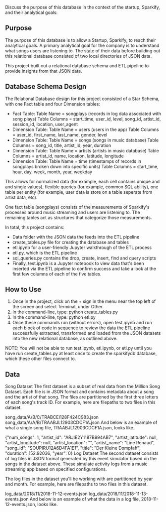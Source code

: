 Discuss the purpose of this database in the context of the startup, Sparkify, and their analytical goals:

## Purpose
The purpose of this database is to allow a Startup, Sparkify, to reach their analytical goals. A primary analytical goal for the company is to understand what songs users are listening to. The state of their data before building out this relational database consisted of two local directories of JSON data. 

This project built out a relational database schema and ETL pipeline to provide insights from that JSON data.


## Database Schema Design
The Relational Database design for this project consisted of a Star Schema, with one Fact table and four Dimension tables:
* Fact Table: Table Name = songplays (records in log data associated with song plays) Table Columns = start_time, user_id, level, song_id, artist_id, session_id, location, user_agent
* Dimension Table: Table Name = users (users in the app) Table Columns = user_id, first_name, last_name, gender, level
* Dimension Table: Table Name = songs (songs in music database) Table Columns = song_id, title, artist_id, year, duration
* Dimension Table: Table Name = artists (artists in music database) Table Columns = artist_id, name, location, latitude, longitude
* Dimension Table: Table Name = time (timestamps of records in songplays broken down into specific units) Table Columns = start_time, hour, day, week, month, year, weekday

This allows for normalized data (for example, each cell contains unique and and single values), flexible queries (for example, common SQL ability), one table per entity (for example, user data is store on a table seperate from artist data, etc).

One fact table (songplays) consists of the measurements of Sparkify's processes around music streaming and users are listening to. The remaining tables act as structures that categorize those measurements.


In total, this project contains:
* Data folder with the JSON data the feeds into the ETL pipeline
* create_tables.py file for creating the database and tables
* etl.ipynb for a user-friendly Jupyter walkthrough of the ETL process
* etl.py, which is the ETL pipeline
* sql_queries.py contains the drop, create, insert, find and query scripts
* Finally, test.ipynb is a Jupyter notebook to view data that's been inserted via the ETL pipeline to confirm success and take a look at the first few columns of each of the five tables.


## How to Use
1. Once in the project, click on the + sign in the menu near the top left of the screen and select Terminal, under Other.
2. In the command-line, type: python create_tables.py
3. In the command-line, type: python etl.py
4. Once these commands run (without errors), open test.ipynb and run each block of code in sequence to review the data the ETL pipeline successfully extracted, transformed and loaded from the JSON datasets into the new relational database, as outlined above.

NOTE: You will not be able to run test.ipynb, etl.ipynb, or etl.py until you have run create_tables.py at least once to create the sparkifydb database, which these other files connect to.


## Data
Song Dataset
The first dataset is a subset of real data from the Million Song Dataset. Each file is in JSON format and contains metadata about a song and the artist of that song. The files are partitioned by the first three letters of each song's track ID. For example, here are filepaths to two files in this dataset.

song_data/A/B/C/TRABCEI128F424C983.json
song_data/A/A/B/TRAABJL12903CDCF1A.json
And below is an example of what a single song file, TRAABJL12903CDCF1A.json, looks like.

{"num_songs": 1, "artist_id": "ARJIE2Y1187B994AB7", "artist_latitude": null, "artist_longitude": null, "artist_location": "", "artist_name": "Line Renaud", "song_id": "SOUPIRU12A6D4FA1E1", "title": "Der Kleine Dompfaff", "duration": 152.92036, "year": 0}
Log Dataset
The second dataset consists of log files in JSON format generated by this event simulator based on the songs in the dataset above. These simulate activity logs from a music streaming app based on specified configurations.

The log files in the dataset you'll be working with are partitioned by year and month. For example, here are filepaths to two files in this dataset.

log_data/2018/11/2018-11-12-events.json
log_data/2018/11/2018-11-13-events.json
And below is an example of what the data in a log file, 2018-11-12-events.json, looks like.

